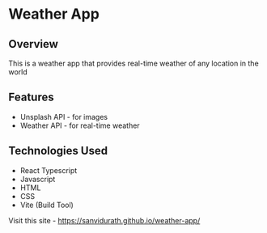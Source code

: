 # Weather App

## Overview
This is a weather app that provides real-time weather of any location in the world

## Features
* Unsplash API - for images
* Weather API - for real-time weather

## Technologies Used
* React Typescript
* Javascript
* HTML
* CSS
* Vite (Build Tool)

Visit this site - https://sanvidurath.github.io/weather-app/

